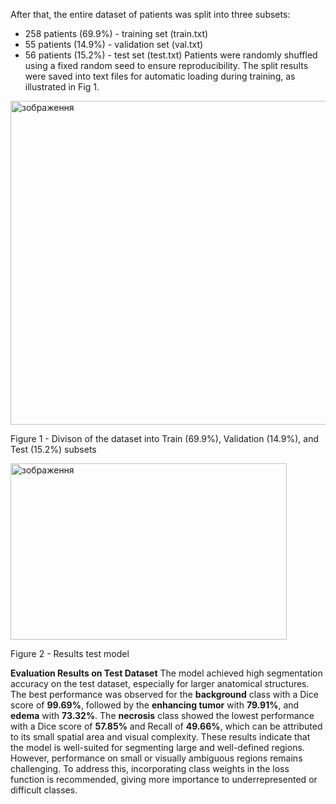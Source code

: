 After that, the entire dataset of patients was split into three subsets:
* 258 patients (69.9%) - training set (train.txt)
* 55 patients (14.9%) - validation set (val.txt)
* 56 patients (15.2%) - test set (test.txt)
Patients were randomly shuffled using a fixed random seed to ensure reproducibility. The split results were saved into text files for automatic loading during training, as illustrated in Fig 1.
<img width="858" height="518" alt="зображення" src="https://github.com/user-attachments/assets/c081ec6d-6a62-41be-b8b0-19c06b2e4056" />

Figure 1 - Divison of the dataset into Train (69.9%), Validation (14.9%), and Test (15.2%) subsets

<img width="442" height="282" alt="зображення" src="https://github.com/user-attachments/assets/690bfd23-bc8e-42a2-9a7d-861605f4a798" />
         
Figure 2 - Results test model


**Evaluation Results on Test Dataset**
The model achieved high segmentation accuracy on the test dataset, especially for larger anatomical structures. The best performance was observed for the **background** class with a Dice score of **99.69%**, followed by the **enhancing tumor** with **79.91%**, and **edema** with **73.32%**. The **necrosis** class showed the lowest performance with a Dice score of **57.85%** and Recall of **49.66%**, which can be attributed to its small spatial area and visual complexity.
These results indicate that the model is well-suited for segmenting large and well-defined regions. However, performance on small or visually ambiguous regions remains challenging. To address this, incorporating class weights in the loss function is recommended, giving more importance to underrepresented or difficult classes.

